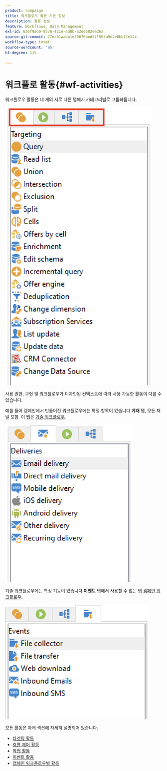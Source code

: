 ```yaml
---
product: campaign
title: 워크플로우 활동 기본 정보
description: 활동 정보
feature: Workflows, Data Management
exl-id: 636f9ad0-9576-421e-ad8b-62d6602ee26a
source-git-commit: 77ec01aaba1e50676bed57f503a9e4e8bb1fe54c
workflow-type: tm+mt
source-wordcount: '95'
ht-degree: 11%

---
```


# 워크플로 활동{#wf-activities}

워크플로우 활동은 네 개의 서로 다른 탭에서 카테고리별로 그룹화됩니다.

![](assets/wf-activity-tabs.png)

사용 권한, 구현 및 워크플로우가 디자인된 컨텍스트에 따라 사용 가능한 활동이 다를 수 있습니다.

예를 들어 캠페인에서 만들어진 워크플로우에는 특정 항목이 있습니다 **게재** 탭, 모든 채널 포함. 이 탭은 [기술 워크플로우](technical-workflows.md).

![](assets/campaign-wf-activities.png)

기술 워크플로우에는 특정 기능이 있습니다 **이벤트** 탭에서 사용할 수 없는 탭 [캠페인 워크플로우](campaign-workflows.md).

![](assets/tech-wf-activities.png)

모든 활동은 아래 섹션에 자세히 설명되어 있습니다.

* [타겟팅 활동](targeting-activities.md)
* [흐름 제어 활동](flow-control-activities.md)
* [작업 활동](action-activities.md)
* [이벤트 활동](event-activities.md)
* [캠페인 워크플로우별 활동](../campaigns/marketing-campaign-deliveries.md)
